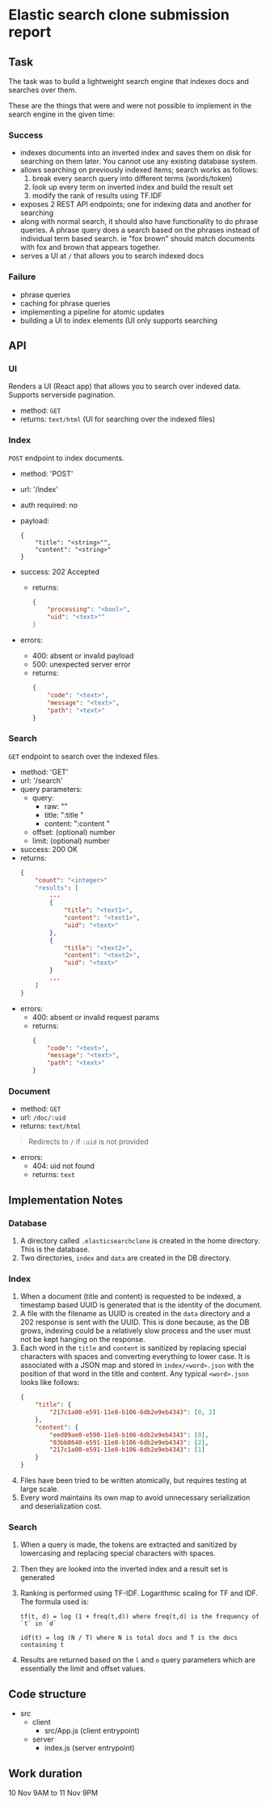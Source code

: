 # Elastic search clone submission report

## Task

The task was to build a lightweight search engine that indexes docs and searches over them.

These are the things that were and were not possible to implement in the search engine in the given time:

### Success

* indexes documents into an inverted index and saves them on disk for
searching on them later. You cannot use any existing database
system.
* allows searching on previously indexed items; search works as
follows:
    1. break every search query into different terms (words/token)
    2. look up every term on inverted index and build the result set
    3. modify the rank of results using TF.IDF
* exposes 2 REST API endpoints; one for indexing data and another for
searching
* along with normal search, it should also have functionality to do phrase
queries. A phrase query does a search based on the phrases instead of individual term based search. ie "fox brown" should match
documents with fox and brown that appears together.
* serves a UI at `/` that allows you to search indexed docs

### Failure

* phrase queries
* caching for phrase queries
* implementing a pipeline for atomic updates
* building a UI to index elements (UI only supports searching

## API

### UI

Renders a UI (React app) that allows you to search over indexed data. Supports serverside pagination.

- method: `GET`
- returns: `text/html` (UI for searching over the indexed files)

### Index

`POST` endpoint to index documents.

- method: 'POST'
- url: '/index'
- auth required: no
- payload:
    
    ```
    {
        "title": "<string>"",
        "content": "<string>"
    }
    ```

- success: 202 Accepted
    + returns: 
        ```json
        {
            "processing": "<bool>",
            "uid": "<text>""
        }
        ```
- errors:
    + 400: absent or invalid payload
    + 500: unexpected server error
    + returns:
        ```json
        {
            "code": "<text>",
            "message": "<text>",
            "path": "<text>"
        }
        ```

### Search

`GET` endpoint to search over the indexed files.

- method: 'GET'
- url: '/search'
- query parameters:
    + query:
        * raw: "<text>"
        * title: ":title <text>"
        * content: ":content <text>"
    + offset: (optional) number
    + limit: (optional) number
- success: 200 OK
- returns: 
    ```json
    {
        "count": "<integer>"
        "results": [
            ...
            {
                "title": "<text1>",
                "content": "<text1>",
                "uid": "<text>"
            },
            {
                "title": "<text2>",
                "content": "<text2>",
                "uid": "<text>"
            }
            ...
        ]
    }
    ```
- errors:
    + 400: absent or invalid request params
    + returns:
        ```json
        {
            "code": "<text>",
            "message": "<text>",
            "path": "<text>"
        }
        ```

### Document

- method: `GET`
- url: `/doc/:uid`
- returns: `text/html`

> Redirects to `/` if `:uid` is not provided

- errors:
    + 404: uid not found
    + returns: `text`

## Implementation Notes

### Database

1. A directory called `.elasticsearchclone` is created in the home directory. This is the database.
2. Two directories, `index` and `data` are created in the DB directory.

### Index

1. When a document (title and content) is requested to be indexed, a timestamp based UUID is generated that is the identity of the document.
2. A file with the filename as UUID is created in the `data` directory and a 202 response is sent with the UUID. This is done because, as the DB grows, indexing could be a relatively slow process and the user must not be kept hanging on the response.
3. Each word in the `title` and `content` is sanitized by replacing special characters with spaces and converting everything to lower case. It is associated with a JSON map and stored in `index/<word>.json` with the position of that word in the title and content. Any typical `<word>.json` looks like follows:
    ```json
    {
        "title": {
            "217c1a00-e591-11e8-b106-6db2e9eb4343": [0, 2]
        },
        "content": {
            "eed09ae0-e590-11e8-b106-6db2e9eb4343": [0],
            "03bb8640-e591-11e8-b106-6db2e9eb4343": [2],
            "217c1a00-e591-11e8-b106-6db2e9eb4343": [1]
        }
    }
    ```
4. Files have been tried to be written atomically, but requires testing at large scale.
5. Every word maintains its own map to avoid unnecessary serialization and deserialization cost.

### Search

1. When a query is made, the tokens are extracted and sanitized by lowercasing and replacing special characters with spaces.
2. Then they are looked into the inverted index and a result set is generated
3. Ranking is performed using TF-IDF. Logarithmic scaling for TF and IDF. The formula used is:
    ```
    tf(t, d) = log (1 + freq(t,d)) where freq(t,d) is the frequency of `t` in `d`

    idf(t) = log (N / T) where N is total docs and T is the docs containing t
    ```

4. Results are returned based on the `l` and `o` query parameters which are essentially the limit and offset values.

## Code structure

- src
    + client
        * src/App.js (client entrypoint)
    + server
        * index.js (server entrypoint)

## Work duration

10 Nov 9AM to 11 Nov 9PM
